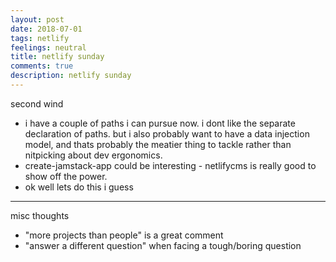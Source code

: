 ```yaml
---
layout: post
date: 2018-07-01
tags: netlify
feelings: neutral
title: netlify sunday
comments: true
description: netlify sunday
---
```


second wind

- i have a couple of paths i can pursue now. i dont like the separate declaration of paths. but i also probably want to have a data injection model, and thats probably the meatier thing to tackle rather than nitpicking about dev ergonomics.
- create-jamstack-app could be interesting - netlifycms is really good to show off the power.
- ok well lets do this i guess


---

misc thoughts

- "more projects than people" is a great comment
- "answer a different question" when facing a tough/boring question
